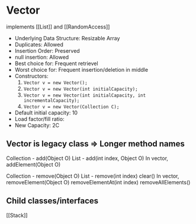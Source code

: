 # Vector

implements [[List]] and [[RandomAccess]]

- Underlying Data Structure: Resizable Array
- Duplicates: Allowed
- Insertion Order: Preserved
- null insertion: Allowed
- Best choice for: Frequent retrievel
- Worst choice for: Frequent insertion/deletion in middle
- Constructors:
  1. `Vector v = new Vector();`
  2. `Vector v = new Vector(int initialCapacity);`
  3. `Vector v = new Vector(int initialCapacity, int incrementalCapacity);`
  4. `Vector v = new Vector(Collection C);`
- Default initial capacity: 10
- Load factor/fill ratio:
- New Capacity: 2C

## Vector is legacy class ⇒ Longer method names

Collection - add(Object O)
List - add(int index, Object O)
In vector,
addElement(Object O)

Collection - remove(Object O)
List - remove(int index)
clear()
In vector,
removeElement(Object O)
removeElementAt(int index)
removeAllElements()

## Child classes/interfaces

[[Stack]]
